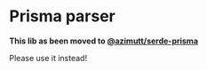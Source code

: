 # Prisma parser

**This lib as been moved to [@azimutt/serde-prisma](../serde-prisma)**

Please use it instead!
